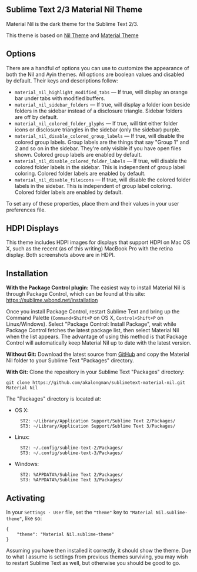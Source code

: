 Sublime Text 2/3 Material Nil Theme
------------------------------------------------------------------------


Material Nil is the dark theme for the Sublime Text 2/3.


This theme is based on [Nil Theme](https://github.com/nilium/st2-nil-theme) and
[Material Theme](https://github.com/equinusocio/material-theme)


Options
------------------------------------------------------------------------

There are a handful of options you can use to customize the appearance
of both the Nil and Ayin themes. All options are boolean values and
disabled by default. Their keys and descriptions follow:

* `material_nil_highlight_modified_tabs` — If true, will display an orange bar under
  tabs with modified buffers.
* `material_nil_sidebar_folders` — If true, will display a folder icon beside folders
  in the sidebar instead of a disclosure triangle. Sidebar folders are
  off by default.
* `material_nil_colored_folder_glyphs` — If true, will tint either folder icons or
  disclosure triangles in the sidebar (only the sidebar) purple.
* `material_nil_disable_colored_group_labels` — If true, will disable the colored
  group labels. Group labels are the things that say "Group 1" and 2 and
  so on in the sidebar. They're only visible if you have open files
  shown. Colored group labels are enabled by default.
* `material_nil_disable_colored_folder_labels` — If true, will disable the colored
  folder labels in the sidebar. This is independent of group label
  coloring. Colored folder labels are enabled by default.
* `material_nil_disable_fileicons` — If true, will disable the colored
  folder labels in the sidebar. This is independent of group label
  coloring. Colored folder labels are enabled by default.


To set any of these properties, place them and their values in your user
preferences file.


HDPI Displays
------------------------------------------------------------------------

This theme includes HDPI images for displays that support HDPI on Mac
OS X, such as the recent (as of this writing) MacBook Pro with the
retina display.  Both screenshots above are in HDPI.


## Installation

**With the Package Control plugin:** The easiest way to install Material Nil is through Package Control, which can be found at this site: https://sublime.wbond.net/installation

Once you install Package Control, restart Sublime Text and bring up the Command Palette (`Command+Shift+P` on OS X, `Control+Shift+P` on Linux/Windows). Select "Package Control: Install Package", wait while Package Control fetches the latest package list, then select Material Nil when the list appears. The advantage of using this method is that Package Control will automatically keep Material Nil up to date with the latest version.

**Without Git:** Download the latest source from [GitHub](https://github.com/akalongman/sublimetext-material-nil) and copy the Material Nil folder to your Sublime Text "Packages" directory.

**With Git:** Clone the repository in your Sublime Text "Packages" directory:

    git clone https://github.com/akalongman/sublimetext-material-nil.git Material Nil


The "Packages" directory is located at:

* OS X:

        ST2: ~/Library/Application Support/Sublime Text 2/Packages/
        ST3: ~/Library/Application Support/Sublime Text 3/Packages/

* Linux:

        ST2: ~/.config/sublime-text-2/Packages/
        ST3: ~/.config/sublime-text-3/Packages/

* Windows:

        ST2: %APPDATA%/Sublime Text 2/Packages/
        ST3: %APPDATA%/Sublime Text 3/Packages/


Activating
------------------------------------------------------------------------

In your `Settings - User` file, set the
`"theme"` key to `"Material Nil.sublime-theme"`, like
so:

    {
        "theme": "Material Nil.sublime-theme"
    }

Assuming you have then installed it correctly, it should show the theme.
Due to what I assume is settings from previous themes surviving, you may
wish to restart Sublime Text as well, but otherwise you should be good
to go.
